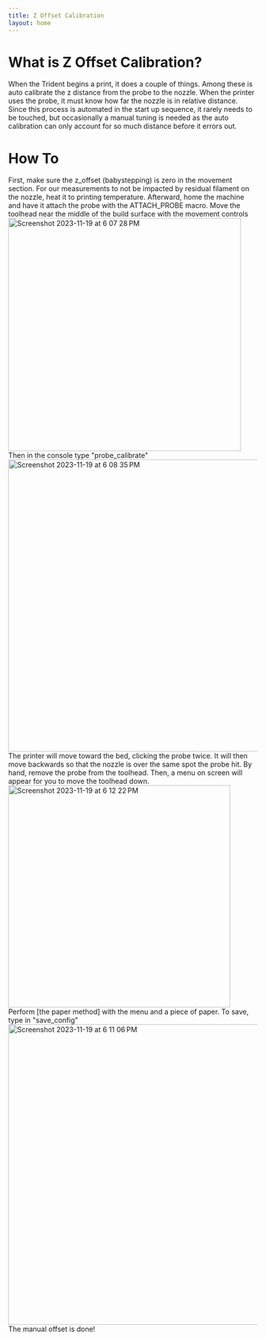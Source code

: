 ```yaml
---
title: Z Offset Calibration
layout: home
---
```


# What is Z Offset Calibration?
When the Trident begins a print, it does a couple of things. Among these is auto calibrate the z distance from the probe to the nozzle. When the printer uses the probe, it must know how far the nozzle is in relative distance. Since this process is automated in the start up sequence, it rarely needs to be touched, but occasionally a manual tuning is needed as the auto calibration can only account for so much distance before it errors out.

# How To
First, make sure the z_offset (babystepping) is zero in the movement section. For our measurements to not be impacted by residual filament on the nozzle, heat it to printing temperature. Afterward, home the machine and have it attach the probe with the ATTACH_PROBE macro. Move the toolhead near the middle of the build surface with the movement controls
<img width="470" alt="Screenshot 2023-11-19 at 6 07 28 PM" src="https://github.com/intervade/trident-walkthrough/assets/93929298/7c9ae740-fe25-4d35-a0ad-c173b244baf3">
Then in the console type "probe_calibrate"
<img width="589" alt="Screenshot 2023-11-19 at 6 08 35 PM" src="https://github.com/intervade/trident-walkthrough/assets/93929298/b81eeec8-9a20-45ef-834a-a46aa1d1d74c">
The printer will move toward the bed, clicking the probe twice. It will then move backwards so that the nozzle is over the same spot the probe hit. By hand, remove the probe from the toolhead. Then, a menu on screen will appear for you to move the toolhead down.
<img width="448" alt="Screenshot 2023-11-19 at 6 12 22 PM" src="https://github.com/intervade/trident-walkthrough/assets/93929298/ecfbe9c5-41fb-4135-8a61-86ff150c0c28">
Perform [the paper method] with the menu and a piece of paper. To save, type in "save_config"
<img width="606" alt="Screenshot 2023-11-19 at 6 11 06 PM" src="https://github.com/intervade/trident-walkthrough/assets/93929298/9bcd8567-272c-44c0-b1ff-2616f2f9767d">
The manual offset is done!
